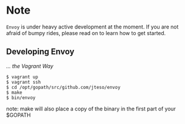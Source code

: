 Note
===
`Envoy` is under heavy active development at the moment. If you are not afraid of bumpy rides, please read on to learn how to get started.

## Developing Envoy
*... the Vagrant Way*

```
$ vagrant up
$ vagrant ssh
$ cd /opt/gopath/src/github.com/jteso/envoy
$ make
$ bin/envoy
```

note: make will also place a copy of the binary in the first part of your $GOPATH


